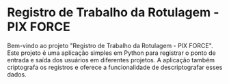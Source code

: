 # Registro de Trabalho da Rotulagem - PIX FORCE

Bem-vindo ao projeto "Registro de Trabalho da Rotulagem - PIX FORCE". Este projeto é uma aplicação simples em
Python para registrar o ponto de entrada e saída dos usuários em diferentes projetos. A aplicação também criptografa
os registros e oferece a funcionalidade de descriptografar esses dados.

